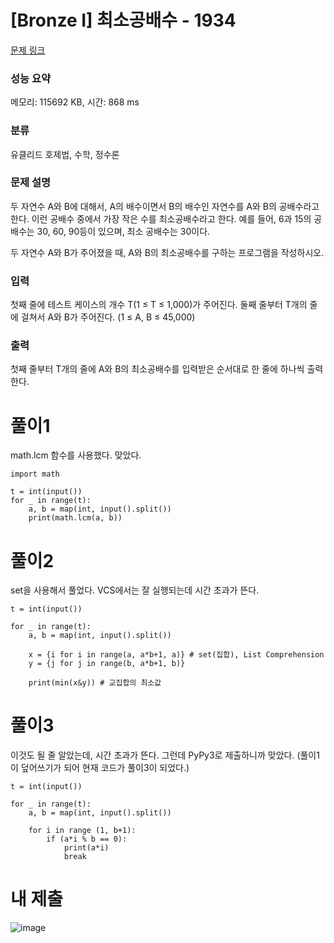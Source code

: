 # [Bronze I] 최소공배수 - 1934 

[문제 링크](https://www.acmicpc.net/problem/1934) 

### 성능 요약

메모리: 115692 KB, 시간: 868 ms

### 분류

유클리드 호제법, 수학, 정수론

### 문제 설명

<p>두 자연수 A와 B에 대해서, A의 배수이면서 B의 배수인 자연수를 A와 B의 공배수라고 한다. 이런 공배수 중에서 가장 작은 수를 최소공배수라고 한다. 예를 들어, 6과 15의 공배수는 30, 60, 90등이 있으며, 최소 공배수는 30이다.</p>

<p>두 자연수 A와 B가 주어졌을 때, A와 B의 최소공배수를 구하는 프로그램을 작성하시오.</p>

### 입력 

 <p>첫째 줄에 테스트 케이스의 개수 T(1 ≤ T ≤ 1,000)가 주어진다. 둘째 줄부터 T개의 줄에 걸쳐서 A와 B가 주어진다. (1 ≤ A, B ≤ 45,000)</p>

### 출력 

 <p>첫째 줄부터 T개의 줄에 A와 B의 최소공배수를 입력받은 순서대로 한 줄에 하나씩 출력한다.</p>

# 풀이1
math.lcm 함수를 사용했다. 맞았다.
```
import math

t = int(input())
for _ in range(t):
    a, b = map(int, input().split())
    print(math.lcm(a, b))
```
# 풀이2
set을 사용해서 풀었다. VCS에서는 잘 실행되는데 시간 초과가 뜬다.
```
t = int(input())

for _ in range(t):
    a, b = map(int, input().split())

    x = {i for i in range(a, a*b+1, a)} # set(집합), List Comprehension
    y = {j for j in range(b, a*b+1, b)}

    print(min(x&y)) # 교집합의 최소값
```
# 풀이3
이것도 될 줄 알았는데, 시간 초과가 뜬다. 그런데 PyPy3로 제출하니까 맞았다. (풀이1이 덮어쓰기가 되어 현재 코드가 풀이3이 되었다.)
```
t = int(input())

for _ in range(t):
    a, b = map(int, input().split())

    for i in range (1, b+1):
        if (a*i % b == 0):
            print(a*i)
            break
```
# 내 제출
![image](https://github.com/mango606/baekjoon-hub/assets/75062110/dc0711e9-66d0-4730-af91-4d15834f7059)

